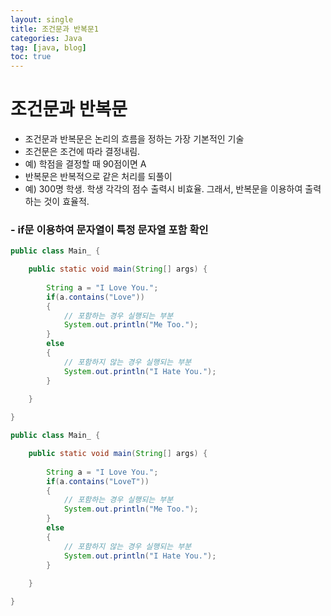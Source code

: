 ```yaml
---
layout: single
title: 조건문과 반복문1
categories: Java
tag: [java, blog]
toc: true
---
```


# 조건문과 반복문
- 조건문과 반복문은 논리의 흐름을 정하는 가장 기본적인 기술
- 조건문은 조건에 따라 결정내림. 
- 예) 학점을 결정할 때 90점이면 A
- 반복문은 반복적으로 같은 처리를 되풀이
- 예) 300명 학생. 학생 각각의 점수 출력시 비효율. 그래서, 반복문을 이용하여 출력하는 것이 효율적.

### - if문 이용하여 문자열이 특정 문자열 포함 확인

```java
public class Main_ {

	public static void main(String[] args) {
		
		String a = "I Love You.";
		if(a.contains("Love"))
		{
			// 포함하는 경우 실행되는 부분
			System.out.println("Me Too.");
		}
		else
		{
			// 포함하지 않는 경우 실행되는 부분
			System.out.println("I Hate You.");
		}
		
	}

}
```

```java
public class Main_ {

	public static void main(String[] args) {
		
		String a = "I Love You.";
		if(a.contains("LoveT"))
		{
			// 포함하는 경우 실행되는 부분
			System.out.println("Me Too.");
		}
		else
		{
			// 포함하지 않는 경우 실행되는 부분
			System.out.println("I Hate You.");
		}
		
	}

}
```
